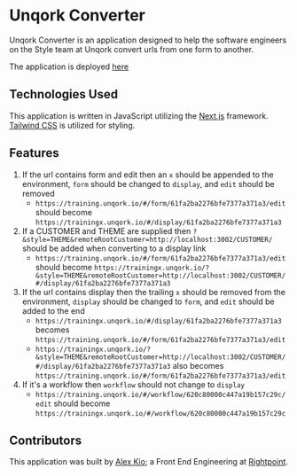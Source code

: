 # Unqork Converter

Unqork Converter is an application designed to help the software engineers on the Style team at Unqork convert urls from one form to another.

The application is deployed [here](https://unqork-converter.vercel.app/)

## Technologies Used
This application is written in JavaScript utilizing the [Next.js](https://nextjs.org/) framework. [Tailwind CSS](https://tailwindcss.com/) is utilized for styling.

## Features

1. If the url contains form and edit then an `x` should be appended to the environment, `form` should be changed to `display`, and `edit` should be removed
   - `https://training.unqork.io/#/form/61fa2ba2276bfe7377a371a3/edit` should become `https://trainingx.unqork.io/#/display/61fa2ba2276bfe7377a371a3`
2. If a CUSTOMER and THEME are supplied then `?&style=THEME&remoteRootCustomer=http://localhost:3002/CUSTOMER/` should be added when converting to a display link
   - `https://training.unqork.io/#/form/61fa2ba2276bfe7377a371a3/edit` should become `https://trainingx.unqork.io/?&style=THEME&remoteRootCustomer=http://localhost:3002/CUSTOMER/#/display/61fa2ba2276bfe7377a371a3`
3. If the url contains display then the trailing `x` should be removed from the environment, `display` should be changed to `form`, and `edit` should be added to the end
   - `https://trainingx.unqork.io/#/display/61fa2ba2276bfe7377a371a3` becomes `https://training.unqork.io/#/form/61fa2ba2276bfe7377a371a3/edit`
   - `https://trainingx.unqork.io/?&style=THEME&remoteRootCustomer=http://localhost:3002/CUSTOMER/#/display/61fa2ba2276bfe7377a371a3` also becomes `https://training.unqork.io/#/form/61fa2ba2276bfe7377a371a3/edit`
4. If it's a workflow then `workflow` should not change to `display`
   - `https://training.unqork.io/#/workflow/620c80000c447a19b157c29c/edit` should become `https://trainingx.unqork.io/#/workflow/620c80000c447a19b157c29c`

## Contributors
This application was built by [Alex Kio](https://github.com/alexmkio/); a Front End Engineering at [Rightpoint](https://www.rightpoint.com/).
